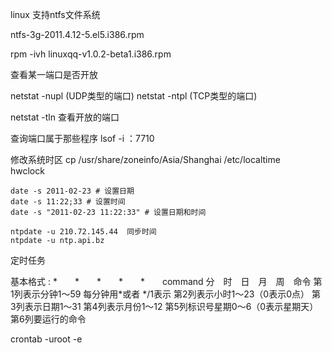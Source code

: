linux 支持ntfs文件系统

ntfs-3g-2011.4.12-5.el5.i386.rpm



rpm -ivh linuxqq-v1.0.2-beta1.i386.rpm


查看某一端口是否开放

netstat -nupl  (UDP类型的端口)
netstat -ntpl  (TCP类型的端口)

netstat -tln  查看开放的端口


查询端口属于那些程序
lsof -i ：7710　


修改系统时区
cp /usr/share/zoneinfo/Asia/Shanghai /etc/localtime  
hwclock




    date -s 2011-02-23 # 设置日期
    date -s 11:22;33 # 设置时间
    date -s "2011-02-23 11:22:33" # 设置日期和时间
    
    ntpdate -u 210.72.145.44  同步时间
    ntpdate -u ntp.api.bz
  
 定时任务
 
 
 基本格式 :
*　　*　　*　　*　　*　　command
分　时　日　月　周　命令
第1列表示分钟1～59 每分钟用*或者 */1表示
第2列表示小时1～23（0表示0点）
第3列表示日期1～31
第4列表示月份1～12
第5列标识号星期0～6（0表示星期天）
第6列要运行的命令   

crontab -uroot -e
    
    


